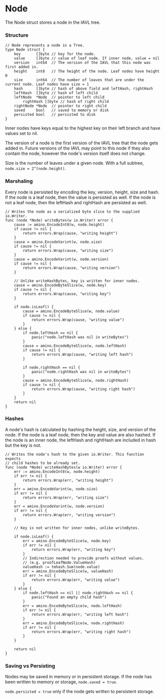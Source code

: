# Node

The Node struct stores a node in the IAVL tree. 

### Structure

```golang
// Node represents a node in a Tree.
type Node struct {
	key       []byte // key for the node.
	value     []byte // value of leaf node. If inner node, value = nil
	version   int64  // The version of the IAVL that this node was first added in.
	height    int8   // The height of the node. Leaf nodes have height 0
	size      int64  // The number of leaves that are under the current node. Leaf nodes have size = 1
	hash      []byte // hash of above field and leftHash, rightHash
	leftHash  []byte // hash of left child
	leftNode  *Node  // pointer to left child
        rightHash []byte // hash of right child
	rightNode *Node  // pointer to right child
	saved     bool   // saved to memory or disk
	persisted bool   // persisted to disk
}
```

Inner nodes have keys equal to the highest key on their left branch and have values set to nil.

The version of a node is the first version of the IAVL tree that the node gets added in. Future versions of the IAVL may point to this node if they also contain the node, however the node's version itself does not change.

Size is the number of leaves under a given node. With a full subtree, `node.size = 2^(node.height)`.

### Marshaling 

Every node is persisted by encoding the key, version, height, size and hash. If the node is a leaf node, then the value is persisted as well. If the node is not a leaf node, then the leftHash and rightHash are persisted as well.

```golang
// Writes the node as a serialized byte slice to the supplied io.Writer.
func (node *Node) writeBytes(w io.Writer) error {
	cause := amino.EncodeInt8(w, node.height)
	if cause != nil {
		return errors.Wrap(cause, "writing height")
	}
	cause = amino.EncodeVarint(w, node.size)
	if cause != nil {
		return errors.Wrap(cause, "writing size")
	}
	cause = amino.EncodeVarint(w, node.version)
	if cause != nil {
		return errors.Wrap(cause, "writing version")
	}

	// Unlike writeHashBytes, key is written for inner nodes.
	cause = amino.EncodeByteSlice(w, node.key)
	if cause != nil {
		return errors.Wrap(cause, "writing key")
	}

	if node.isLeaf() {
		cause = amino.EncodeByteSlice(w, node.value)
		if cause != nil {
			return errors.Wrap(cause, "writing value")
		}
	} else {
		if node.leftHash == nil {
			panic("node.leftHash was nil in writeBytes")
		}
		cause = amino.EncodeByteSlice(w, node.leftHash)
		if cause != nil {
			return errors.Wrap(cause, "writing left hash")
		}

		if node.rightHash == nil {
			panic("node.rightHash was nil in writeBytes")
		}
		cause = amino.EncodeByteSlice(w, node.rightHash)
		if cause != nil {
			return errors.Wrap(cause, "writing right hash")
		}
	}
	return nil
}
```

### Hashes

A node's hash is calculated by hashing the height, size, and version of the node. If the node is a leaf node, then the key and value are also hashed. If the node is an inner node, the leftHash and rightHash are included in hash but the key is not.

```golang
// Writes the node's hash to the given io.Writer. This function expects
// child hashes to be already set.
func (node *Node) writeHashBytes(w io.Writer) error {
	err := amino.EncodeInt8(w, node.height)
	if err != nil {
		return errors.Wrap(err, "writing height")
	}
	err = amino.EncodeVarint(w, node.size)
	if err != nil {
		return errors.Wrap(err, "writing size")
	}
	err = amino.EncodeVarint(w, node.version)
	if err != nil {
		return errors.Wrap(err, "writing version")
	}

	// Key is not written for inner nodes, unlike writeBytes.

	if node.isLeaf() {
		err = amino.EncodeByteSlice(w, node.key)
		if err != nil {
			return errors.Wrap(err, "writing key")
		}
		// Indirection needed to provide proofs without values.
		// (e.g. proofLeafNode.ValueHash)
		valueHash := tmhash.Sum(node.value)
		err = amino.EncodeByteSlice(w, valueHash)
		if err != nil {
			return errors.Wrap(err, "writing value")
		}
	} else {
		if node.leftHash == nil || node.rightHash == nil {
			panic("Found an empty child hash")
		}
		err = amino.EncodeByteSlice(w, node.leftHash)
		if err != nil {
			return errors.Wrap(err, "writing left hash")
		}
		err = amino.EncodeByteSlice(w, node.rightHash)
		if err != nil {
			return errors.Wrap(err, "writing right hash")
		}
	}

	return nil
}
```

### Saving vs Persisting

Nodes may be saved in memory or in persistent storage. If the node has been written to memory *or* storage, `node.saved = true`.

`node.persisted = true` only if the node gets written to persistent storage.
